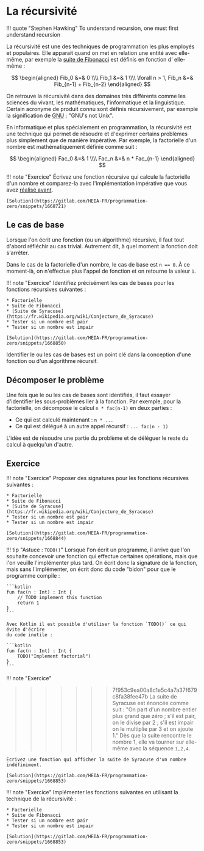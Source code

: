 # La récursivité

!!! quote "Stephen Hawking"
    To understand recursion, one must
    first understand recursion
    
La récursivité est une des techniques de programmation les plus employés et populaires.
Elle apparait quand on met en relation une entité avec elle-même, par exemple la 
[suite de Fibonacci](fibonacci.md) est définis en fonction d’ elle-même :

$$
\begin{aligned}
Fib_0 &=& 0 \\\\
Fib_1 &=& 1 \\\\
\forall n > 1, Fib_n &=& Fib_{n-1} + Fib_{n-2}
\end{aligned}
$$

On retrouve la récursivité dans des domaines très différents comme les sciences
du vivant, les mathématiques, l'informatique et la linguistique.
Certain acronyme de produit connu sont définis récursivement, par exemple
la signification de [GNU](https://www.gnu.org/) : "GNU's not Unix".

En informatique et plus spécialement en programmation, la récursivité est
une technique qui permet de résoudre et d'exprimer certains problèmes plus
simplement que de manière impérative. Par exemple, la factorielle d'un nombre est
mathématiquement définie comme suit :

$$
\begin{aligned}
Fac_0 &=& 1 \\\\
Fac_n &=& n * Fac_{n-1}
\end{aligned}
$$

!!! note "Exercice"
    Écrivez une fonction récursive qui calcule la factorielle d'un nombre et comparez-la avec l'implémentation impérative que vous avez [réalisé avant](fibonacci.md).
    
    [Solution](https://gitlab.com/HEIA-FR/programmation-zero/snippets/1668721)

## Le cas de base

Lorsque l'on écrit une fonction (ou un algorithme) récursive, il faut tout d'abord
réfléchir au cas trivial. Autrement dit, à quel moment la fonction doit s'arrêter.

Dans le cas de la factorielle d'un nombre, le cas de base est `n == 0`. À ce moment-là,
on n'effectue plus l'appel de fonction et on retourne la valeur `1`.

!!! note "Exercice"
    Identifiez précisément les cas de bases pour les fonctions récursives suivantes :
    
    * Factorielle
    * Suite de Fibonacci
    * [Suite de Syracuse](https://fr.wikipedia.org/wiki/Conjecture_de_Syracuse)
    * Tester si un nombre est pair
    * Tester si un nombre est impair
    
    [Solution](https://gitlab.com/HEIA-FR/programmation-zero/snippets/1668850)

Identifier le ou les cas de bases est un point clé dans la conception d'une fonction ou
d'un algorithme récursif.

## Décomposer le problème

Une fois que le ou les cas de bases sont identifiés, il faut essayer d'identifier les sous-problèmes
lier à la fonction. Par exemple, pour la factorielle, on décompose le calcul `n * fac(n-1)` en deux parties :

* Ce qui est calculé maintenant : `n * ...`
* Ce qui est délégué à un autre appel récursif : `... fac(n - 1)`

L'idée est de résoudre une partie du problème et de déléguer le reste du calcul à quelqu'un d'autre.

## Exercice

!!! note "Exercice"
    Proposer des signatures pour les fonctions récursives suivantes :
    
    * Factorielle
    * Suite de Fibonacci
    * [Suite de Syracuse](https://fr.wikipedia.org/wiki/Conjecture_de_Syracuse)
    * Tester si un nombre est pair
    * Tester si un nombre est impair
    
    [Solution](https://gitlab.com/HEIA-FR/programmation-zero/snippets/1668844)
    
!!! tip "Astuce : `TODO()`"
    Lorsque l'on écrit un programme, il arrive que l'on souhaite concevoir une fonction
    qui effectue certaines opérations, mais que l'on veuille l'implémenter plus tard.
    On écrit donc la signature de la fonction, mais sans l'implémenter, on écrit donc
    du code "bidon" pour que le programme compile :
    
    ```kotlin
    fun fac(n : Int) : Int {
        // TODO implement this function
        return 1
    }
    ```
    
    Avec Kotlin il est possible d'utiliser la fonction `TODO()` ce qui évite d'écrire
    du code inutile :
    
    ```kotlin
    fun fac(n : Int) : Int {
        TODO("Implement factorial")
    }
    ```

!!! note "Exercice"
>>>>>>> 7f953c9ea00a8c1e5c4a7a37f679c8fa38fee47b
    La suite de Syracuse est énoncée comme suit : 
    "On part d'un nombre entier plus grand que zéro ;  s'il est pair, on le divise par
    2 ; s'il est impair on le multiplie par 3 et on ajoute 1." Dès que la suite rencontre
    le nombre 1, elle va tourner sur elle-même avec la séquence `1,2,4`.
    
    Écrivez une fonction qui afficher la suite de Syracuse d'un nombre indéfiniment.
    
    [Solution](https://gitlab.com/HEIA-FR/programmation-zero/snippets/1668853)
    
!!! note "Exercice"
    Implémenter les fonctions suivantes en utilisant la technique de la récursivité :
    
    * Factorielle
    * Suite de Fibonacci
    * Tester si un nombre est pair
    * Tester si un nombre est impair
    
    [Solution](https://gitlab.com/HEIA-FR/programmation-zero/snippets/1668853)
